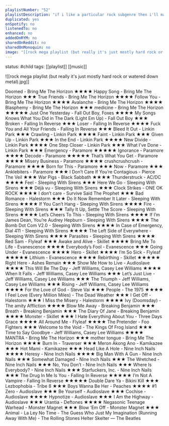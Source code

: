```yaml
---
playlistNumber: "52"
playlistDescription: "if i like a particular rock subgenre then i'll make a separate playlist and remove them from here 👍🏻"
duplicated: yes
onSpotify: no
listenedTo: no
enhanced: no
addedOnRYM: no
sharedOnReddit: no
sharedOnMonoquin: no
image: "[[rock mega playlist (but really it's just mostly hard rock or watered down metal).jpg]]"
---
```

status: #child 
tags: [[playlist]] [[music]] 

![[rock mega playlist (but really it's just mostly hard rock or watered down metal).jpg]]

Doomed - Bring Me The Horizon ★★★★
Happy Song - Bring Me The Horizon ★★★
True Friends - Bring Me The Horizon ★★★★
Follow You - Bring Me The Horizon ★★★★
Avalanche - Bring Me The Horizon ★★★★
Blasphemy - Bring Me The Horizon ★★★
medicine - Bring Me The Horizon ★★★★★
Just One Yesterday - Fall Out Boy, Foxes ★★★★
My Songs Knows What You Did in The Dark (Light Em Up) - Fall Out Boy ★★★
Broken - Falling In Reverse ★★★
Loser - Falling In Reverse ★★★★
Fuck You and All Your Friends - Falling In Reverse ★★★
Bleed It Out - Linkin Park ★★★
Crawling - Linkin Park ★★★★
Faint - Linkin Park ★★★
Given Up - Linkin Park ★★★
In the End - Linkin Park ★★★★
New Divide - Linkin Park ★★★★
One Step Closer - Linkin Park ★★★
What I’ve Done - Linkin Park ★★★
Emergency - Paramore ★★★★★
Ignorance - Paramore ★★★★
Decode - Paramore ★★★★★
That’s What You Get - Paramore ★★★★
Misery Business - Paramore ★★★★
crushcrushcrush - Paramore ★★★★
Born for This - Paramore ★★★
Now - Paramore ★★★
Anklebiters - Paramore ★★★
I Don’t Care If You’re Contagious - Pierce The Veil ★★★
War Pigs - Black Sabbath ★★★★
Thunderstruck - AC/DC ★★★★
Feel - Sleeping With Sirens ★★★
Here We Go - Sleeping With Sirens ★★★
Déjà vu - Sleeping With Sirens ★★★
Clock Strikes - ONE OK ROCK ★★★★
I don’t care - Survive Said The Prophet ★★★
Bad Romance - Halestorm ★★★
Do It Now Remember It Later - Sleeping With Sirens ★★★★
If You Can’t Hang  - Sleeping With Sirens ★★★★
Fire - Sleeping With Sirens ★★★
Tally It Up, Settle The Score - Sleeping With Sirens ★★★★
Let’s Cheers To This - Sleeping With Sirens ★★★★
If I’m James Dean, You’re Audrey Hepburn - Sleeping With Sirens ★★★★
The Bomb Dot Com V2.0 - Sleeping With Sirens ★★★★
In Case of Emergency, Dial 411 - Sleeping With Sirens ★★★★
The Left Side of Everywhere - Sleeping With Sirens ★★★★
Parasites - Sleeping With Sirens ★★★★
Red Sam - Flyleaf ★★★
Awake and Alive - Skillet ★★★★
Bring Me To Life - Evanescence ★★★★
Everybody’s Fool - Evanescence ★★★
Going Under - Evanescence ★★★★
Hero - Skillet ★★★★ 
I’m So Sick - Flyleaf ★★★★★
Lithium - Evanescence ★★★★
Rebirthing - Skillet ★★★★★
Right Here - Ashes Remain ★★★
Show Me How to Live - Audioslave ★★★★
This Will Be The Day - Jeff Williams, Casey Lee Williams ★★★★
When It Falls - Jeff Williams, Casey Lee Williams ★★★
Let’s Just Live - Jeff Williams, Casey Lee Williams ★★★
The Triumph - Jeff Williams, Casey Lee Williams ★★★
Rising - Jeff Williams, Casey Lee Williams ★★★★
For the Love of God - Steve Vai ★★★
People - The 1975 ★★★★
I Feel Love (Every Million Miles) - The Dead Weather ★★★
I Get Off - Halestorm ★★★
I Miss the Misery - Halestorm ★★★★
Ivy (Doomsday) - The amity Affliction ★★★★
Blow Me Away - Breaking Benjamin ★★★
Breath - Breaking Benjamin ★★★
The Diary Of Jane - Breaking Benjamin ★★★★
Monster - Skillet ★★★
I Hate Everything About You - Three Days Grace ★★★★
All Around Me - Flyleaf ★★★★
The Pretender - Foo Fighters ★★★
Welcome to the Void - The Kings Of Frog Island ★★★
Time to Say Goodbye - Jeff Williams, Casey Lee Williams ★★★★
MANTRA - Bring Me The Horizon ★★★
mother tongue - Bring Me The Horizon ★★★★
Burn In - Traverser ★★★
Meron Akong Ano - Kamikazee ★★★
Hot Mami - Kamikazee ★★★
Head Like A Hole - Nine Inch Nails ★★★★
Heresy - Nine Inch Nails ★★★★
Big Man With A Gun - Nine Inch Nails ★★★
Somewhat Damaged - Nine Inch Nails ★★★
The Wretched - Nine Inch Nails ★★★
No, You Don’t - Nine Inch Nails ★★★
Where Is Everybody? - Nine Inch Nails ★★★
Starfuckers, Inc. - Nine Inch Nails ★★★
The Drug In Me Is You - Falling In Reverse ★★★★★
I’m Not A Vampire - Falling In Reverse ★★★★★
Double Dare Ya - Bikini Kill ★★★
Lezbophobia - Tribe 8 ★★★
Boys Wanna Be Her - Peaches ★★★★
#1 Zero - Audioslave ★★★
Be Yourself - Audioslave ★★★
Cochise - Audioslave ★★★★
Hypnotize - Audioslave ★★★
I Am the Highway - Audioslave ★★★
Urantia - Deftones ★★★★	
Negasonic Teenage Warhead - Monster Magnet ★★★
Blow ‘Em Off - Monster Magnet ★★★
Animal - La Ley
No Time - The Guess Who
Just My Imagination (Running Away With Me) - The Rolling Stones
Helter Skelter — The Beatles

